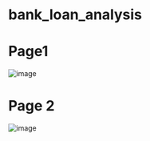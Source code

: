 # bank_loan_analysis
# Page1
![image](https://github.com/charliethomasct82/bank_loan_analysis/assets/93368865/118be74b-f281-4556-9585-b03a5db30109)

# Page 2
![image](https://github.com/charliethomasct82/bank_loan_analysis/assets/93368865/403f6b9e-90fc-405c-93fe-465a0f3a146b)


